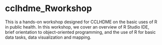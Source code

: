 # cclhdme_Rworkshop
This is a hands-on workshop designed for CCLHDME on the basic uses of R in public health.  In this workshop, we cover an overview of R Studio IDE, brief orientation to object-oriented programming, and the use of R for basic data tasks, data visualization and mapping.
